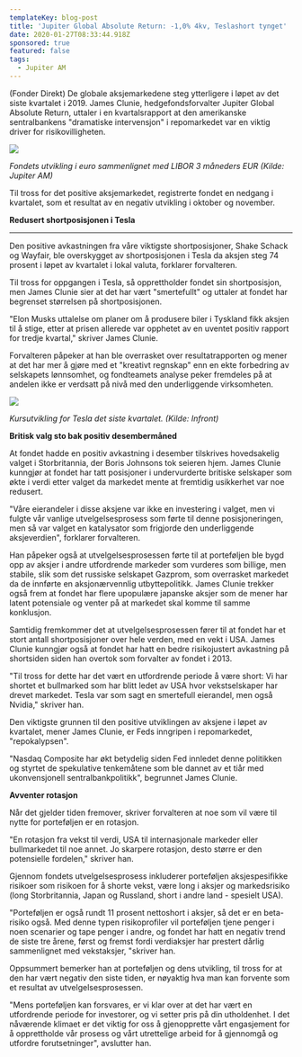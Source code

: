 ```yaml
---
templateKey: blog-post
title: 'Jupiter Global Absolute Return: -1,0% 4kv, Teslashort tynget'
date: 2020-01-27T08:33:44.918Z
sponsored: true
featured: false
tags:
  - Jupiter AM
---
```

(Fonder Direkt) De globale aksjemarkedene steg ytterligere i løpet av det siste kvartalet i 2019. James Clunie, hedgefondsforvalter Jupiter Global Absolute Return, uttaler i en kvartalsrapport at den amerikanske sentralbankens "dramatiske intervensjon" i repomarkedet var en viktig driver for risikovilligheten.

![](/img/gl-abs-return.png)

_Fondets utvikling i euro sammenlignet med LIBOR 3 måneders EUR (Kilde: Jupiter AM)_



Til tross for det positive aksjemarkedet, registrerte fondet en nedgang i kvartalet, som et resultat av en negativ utvikling i oktober og november.



**Redusert shortposisjonen i Tesla**

****

Den positive avkastningen fra våre viktigste shortposisjoner, Shake Schack og Wayfair, ble overskygget av shortposisjonen i Tesla da aksjen steg 74 prosent i løpet av kvartalet i lokal valuta, forklarer forvalteren.



Til tross for oppgangen i Tesla, så opprettholder fondet sin shortposisjon, men James Clunie sier at det har vært "smertefullt" og uttaler at fondet har begrenset størrelsen på shortposisjonen.



"Elon Musks uttalelse om planer om å produsere biler i Tyskland fikk aksjen til å stige, etter at prisen allerede var opphetet av en uventet positiv rapport for tredje kvartal," skriver James Clunie.



Forvalteren påpeker at han ble overrasket over resultatrapporten og mener at det har mer å gjøre med et "kreativt regnskap" enn en ekte forbedring av selskapets lønnsomhet, og fondteamets analyse peker fremdeles på at andelen ikke er verdsatt på nivå med den underliggende virksomheten.

![](/img/gl-abs-return-2.png)

_Kursutvikling for Tesla det siste kvartalet. (Kilde: Infront)_



**Britisk valg sto bak positiv desembermåned**



At fondet hadde en positiv avkastning i desember tilskrives hovedsakelig valget i Storbritannia, der Boris Johnsons tok seieren hjem. James Clunie kunngjør at fondet har tatt posisjoner i undervurderte britiske selskaper som økte i verdi etter valget da markedet mente at fremtidig usikkerhet var noe redusert.



"Våre eierandeler i disse aksjene var ikke en investering i valget, men vi fulgte vår vanlige utvelgelsesprosess som førte til denne posisjoneringen, men så var valget en katalysator som frigjorde den underliggende aksjeverdien", forklarer forvalteren.



Han påpeker også at utvelgelsesprosessen førte til at porteføljen ble bygd opp av aksjer i andre utfordrende markeder som vurderes som billige, men stabile, slik som det russiske selskapet Gazprom, som overrasket markedet da de innførte en aksjonærvennlig utbyttepolitikk. James Clunie trekker også frem at fondet har flere upopulære japanske aksjer som de mener har latent potensiale og venter på at markedet skal komme til samme konklusjon.



Samtidig fremkommer det at utvelgelsesprosessen fører til at fondet har et stort antall shortposisjoner over hele verden, med en vekt i USA. James Clunie kunngjør også at fondet har hatt en bedre risikojustert avkastning på shortsiden siden han overtok som forvalter av fondet i 2013.



"Til tross for dette har det vært en utfordrende periode å være short: Vi har shortet et bullmarked som har blitt ledet av USA hvor vekstselskaper har drevet markedet. Tesla var som sagt en smertefull eierandel, men også Nvidia," skriver han.



Den viktigste grunnen til den positive utviklingen av aksjene i løpet av kvartalet, mener James Clunie, er Feds inngripen i repomarkedet, "repokalypsen".



"Nasdaq Composite har økt betydelig siden Fed innledet denne politikken og styrtet de spekulative tenkemåtene som ble dannet av et tiår med ukonvensjonell sentralbankpolitikk", begrunnet James Clunie.



**Avventer rotasjon**



Når det gjelder tiden fremover, skriver forvalteren at noe som vil være til nytte for porteføljen er en rotasjon.



"En rotasjon fra vekst til verdi, USA til internasjonale markeder eller bullmarkedet til noe annet. Jo skarpere rotasjon, desto større er den potensielle fordelen," skriver han.



Gjennom fondets utvelgelsesprosess inkluderer porteføljen aksjespesifikke risikoer som risikoen for å shorte vekst, være long i aksjer og markedsrisiko (long Storbritannia, Japan og Russland, short i andre land - spesielt USA).



"Porteføljen er også rundt 11 prosent nettoshort i aksjer, så det er en beta-risiko også. Med denne typen risikoprofiler vil porteføljen tjene penger i noen scenarier og tape penger i andre, og fondet har hatt en negativ trend de siste tre årene, først og fremst fordi verdiaksjer har prestert dårlig sammenlignet med vekstaksjer, "skriver han.



Oppsummert bemerker han at porteføljen og dens utvikling, til tross for at den har vært negativ den siste tiden, er nøyaktig hva man kan forvente som et resultat av utvelgelsesprosessen.



"Mens porteføljen kan forsvares, er vi klar over at det har vært en utfordrende periode for investorer, og vi setter pris på din utholdenhet. I det nåværende klimaet er det viktig for oss å gjenopprette vårt engasjement for å opprettholde vår prosess og vårt utrettelige arbeid for å gjennomgå og utfordre forutsetninger", avslutter han.
